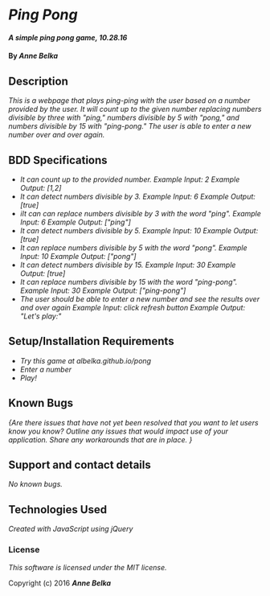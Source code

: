 # _Ping Pong_

#### _A simple ping pong game, 10.28.16_

#### By _**Anne Belka**_

## Description

_This is a webpage that plays ping-ping with the user based on a number provided by the user. It will count up to the given number replacing numbers divisible by three with "ping," numbers divisible by 5 with "pong," and numbers divisible by 15 with "ping-pong." The user is able to enter a new number over and over again._

## BDD Specifications

* _It can count up to the provided number.
    Example Input: 2
    Example Output: [1,2]_
* _It can detect numbers divisible by 3.
    Example Input: 6
    Example Output: [true]_
* _iIt can can replace numbers divisible by 3 with the word "ping".
    Example Input: 6
    Example Output: ["ping"]_
* _It can detect numbers divisible by 5.
    Example Input: 10
    Example Output: [true]_
* _It can replace numbers divisible by 5 with the word "pong".
    Example Input: 10
    Example Output: ["pong"]_
* _It can detect numbers divisible by 15.
    Example Input: 30
    Example Output: [true]_
* _It can replace numbers divisible by 15 with the word "ping-pong".
    Example Input: 30
    Example Output: ["ping-pong"]_
* _The user should be able to enter a new number and see the results    over and over again
    Example Input: click refresh button
    Example Output: "Let's play:"_

## Setup/Installation Requirements

* _Try this game at albelka.github.io/pong_
* _Enter a number_
* _Play!_

## Known Bugs

_{Are there issues that have not yet been resolved that you want to let users know you know?  Outline any issues that would impact use of your application.  Share any workarounds that are in place. }_

## Support and contact details

_No known bugs._

## Technologies Used

_Created with JavaScript using jQuery_

### License

*This software is licensed under the MIT license.*

Copyright (c) 2016 **_Anne Belka_**
